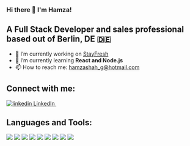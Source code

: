 ### Hi there 👋 I'm Hamza!
## A Full Stack Developer and sales professional based out of Berlin, DE 🇩🇪

- 🔭 I’m currently working on [StayFresh](https://www.stayfresh.lol/users/sign_in)
- 🌱 I’m currently learning **React and Node.js**
- 📫 How to reach me: hamzashah_g@hotmail.com

## Connect with me:
 <a href="https://www.linkedin.com/in/hamzashah/" rel="nofollow noreferrer">
    <img src="https://i.stack.imgur.com/gVE0j.png" alt="linkedin"> LinkedIn
  </a> &nbsp;

## Languages and Tools:
<a href= https://getbootstrap.com/><img src="https://img.shields.io/badge/Bootstrap-563D7C?style=for-the-badge&logo=bootstrap&logoColor=white"/></a> <a href= https://www.w3.org/TR/CSS/#css><img src="https://img.shields.io/badge/CSS3-1572B6?style=for-the-badge&logo=css3&logoColor=white"/></a> <a href= https://html.spec.whatwg.org/><img src="https://img.shields.io/badge/HTML5-E34F26?style=for-the-badge&logo=html5&logoColor=white"/></a> <a href= https://www.ruby-lang.org/en/><img src="https://img.shields.io/badge/Ruby-CC342D?style=for-the-badge&logo=ruby&logoColor=white"/></a> <a href= https://git-scm.com/><img src="https://img.shields.io/badge/GIT-E44C30?style=for-the-badge&logo=git&logoColor=white"/></a> <a href= https://www.figma.com><img src="https://img.shields.io/badge/Figma-F24E1E?style=for-the-badge&logo=figma&logoColor=white"/></a> <a href= https://developer.mozilla.org/en-US/docs/Web/JavaScript><img src="https://img.shields.io/badge/JavaScript-323330?style=for-the-badge&logo=javascript&logoColor=F7DF1E"/></a> <a href= https://rubyonrails.org/><img src="https://img.shields.io/badge/Ruby_on_Rails-CC0000?style=for-the-badge&logo=ruby-on-rails&logoColor=white"/></a> <a href= https://www.mysql.com/><img src="https://img.shields.io/badge/MySQL-005C84?style=for-the-badge&logo=mysql&logoColor=white"/></a>  
